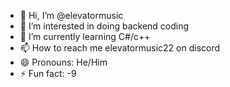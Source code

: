 - 👋 Hi, I’m @elevatormusic
- 👀 I’m interested in doing backend coding
- 🌱 I’m currently learning C#/c++
- 📫 How to reach me elevatormusic22 on discord
- 😄 Pronouns: He/Him
- ⚡ Fun fact: -9
